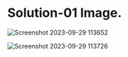 # Solution-01 Image.
![Screenshot 2023-09-29 113652](https://github.com/Khush0031/pw-skills-full-stack-web-dev-assignment-solution/assets/121889921/b0ce61ce-dbbb-42f2-aeb6-249527d17eb6)


![Screenshot 2023-09-29 113726](https://github.com/Khush0031/pw-skills-full-stack-web-dev-assignment-solution/assets/121889921/59cb3111-5b9b-4bbb-8796-8e7b66eef420)
